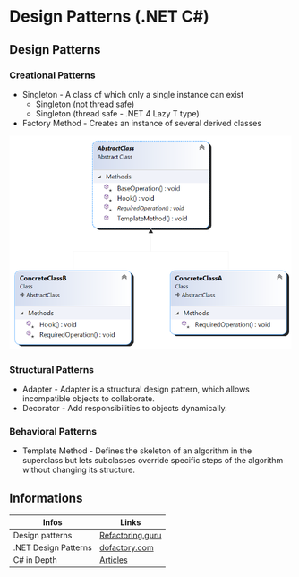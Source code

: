 # Design Patterns (.NET C#)

## Design Patterns

### Creational Patterns
* Singleton - A class of which only a single instance can exist
  * Singleton (not thread safe)
  * Singleton (thread safe - .NET 4 Lazy T type)
* Factory Method - Creates an instance of several derived classes

![Alt text](/TemplateMethod/Design/Diagram.png "Optional Title 1")









### Structural Patterns
* Adapter - Adapter is a structural design pattern, which allows incompatible objects to collaborate.
* Decorator - Add responsibilities to objects dynamically.

### Behavioral Patterns
* Template Method - Defines the skeleton of an algorithm in the superclass but lets subclasses override specific steps of the algorithm without changing its structure.

## Informations
Infos | Links
--- | --- 
Design patterns | [Refactoring.guru](https://refactoring.guru/design-patterns/csharp)
.NET Design Patterns | [dofactory.com](https://www.dofactory.com/net/design-patterns)
C# in Depth | [Articles](https://csharpindepth.com/Articles) 
